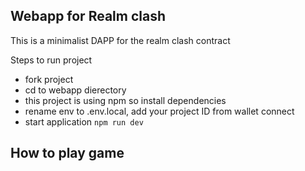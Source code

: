 ## Webapp for Realm clash

This is a minimalist DAPP for the realm clash contract

Steps to run project

- fork project
- cd to webapp dierectory
- this project is using npm so install dependencies
- rename env to .env.local, add your project ID from wallet connect
- start application `npm run dev`

## How to play game
